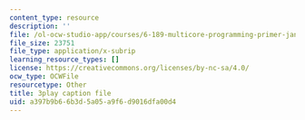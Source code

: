 ```yaml
---
content_type: resource
description: ''
file: /ol-ocw-studio-app/courses/6-189-multicore-programming-primer-january-iap-2007/a397b9b66b3d5a05a9f6d9016dfa00d4_xDnq_b2784c.vtt
file_size: 23751
file_type: application/x-subrip
learning_resource_types: []
license: https://creativecommons.org/licenses/by-nc-sa/4.0/
ocw_type: OCWFile
resourcetype: Other
title: 3play caption file
uid: a397b9b6-6b3d-5a05-a9f6-d9016dfa00d4
---
```


